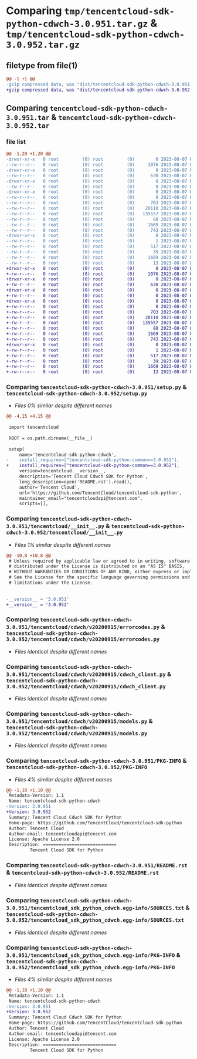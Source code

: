 # Comparing `tmp/tencentcloud-sdk-python-cdwch-3.0.951.tar.gz` & `tmp/tencentcloud-sdk-python-cdwch-3.0.952.tar.gz`

## filetype from file(1)

```diff
@@ -1 +1 @@
-gzip compressed data, was "dist/tencentcloud-sdk-python-cdwch-3.0.951.tar", last modified: Mon Aug  7 00:21:51 2023, max compression
+gzip compressed data, was "dist/tencentcloud-sdk-python-cdwch-3.0.952.tar", last modified: Mon Aug  7 08:48:38 2023, max compression
```

## Comparing `tencentcloud-sdk-python-cdwch-3.0.951.tar` & `tencentcloud-sdk-python-cdwch-3.0.952.tar`

### file list

```diff
@@ -1,20 +1,20 @@
-drwxr-xr-x   0 root         (0) root         (0)        0 2023-08-07 00:21:51.000000 tencentcloud-sdk-python-cdwch-3.0.951/
--rw-r--r--   0 root         (0) root         (0)     1076 2023-08-07 00:21:51.000000 tencentcloud-sdk-python-cdwch-3.0.951/setup.py
-drwxr-xr-x   0 root         (0) root         (0)        0 2023-08-07 00:21:51.000000 tencentcloud-sdk-python-cdwch-3.0.951/tencentcloud/
--rw-r--r--   0 root         (0) root         (0)      630 2023-08-07 00:21:51.000000 tencentcloud-sdk-python-cdwch-3.0.951/tencentcloud/__init__.py
-drwxr-xr-x   0 root         (0) root         (0)        0 2023-08-07 00:21:51.000000 tencentcloud-sdk-python-cdwch-3.0.951/tencentcloud/cdwch/
--rw-r--r--   0 root         (0) root         (0)        0 2023-08-07 00:21:51.000000 tencentcloud-sdk-python-cdwch-3.0.951/tencentcloud/cdwch/__init__.py
-drwxr-xr-x   0 root         (0) root         (0)        0 2023-08-07 00:21:51.000000 tencentcloud-sdk-python-cdwch-3.0.951/tencentcloud/cdwch/v20200915/
--rw-r--r--   0 root         (0) root         (0)        0 2023-08-07 00:21:51.000000 tencentcloud-sdk-python-cdwch-3.0.951/tencentcloud/cdwch/v20200915/__init__.py
--rw-r--r--   0 root         (0) root         (0)      703 2023-08-07 00:21:51.000000 tencentcloud-sdk-python-cdwch-3.0.951/tencentcloud/cdwch/v20200915/errorcodes.py
--rw-r--r--   0 root         (0) root         (0)    20110 2023-08-07 00:21:51.000000 tencentcloud-sdk-python-cdwch-3.0.951/tencentcloud/cdwch/v20200915/cdwch_client.py
--rw-r--r--   0 root         (0) root         (0)   135557 2023-08-07 00:21:51.000000 tencentcloud-sdk-python-cdwch-3.0.951/tencentcloud/cdwch/v20200915/models.py
--rw-r--r--   0 root         (0) root         (0)       88 2023-08-07 00:21:51.000000 tencentcloud-sdk-python-cdwch-3.0.951/setup.cfg
--rw-r--r--   0 root         (0) root         (0)     1669 2023-08-07 00:21:51.000000 tencentcloud-sdk-python-cdwch-3.0.951/PKG-INFO
--rw-r--r--   0 root         (0) root         (0)      743 2023-08-07 00:21:51.000000 tencentcloud-sdk-python-cdwch-3.0.951/README.rst
-drwxr-xr-x   0 root         (0) root         (0)        0 2023-08-07 00:21:51.000000 tencentcloud-sdk-python-cdwch-3.0.951/tencentcloud_sdk_python_cdwch.egg-info/
--rw-r--r--   0 root         (0) root         (0)        1 2023-08-07 00:21:51.000000 tencentcloud-sdk-python-cdwch-3.0.951/tencentcloud_sdk_python_cdwch.egg-info/dependency_links.txt
--rw-r--r--   0 root         (0) root         (0)      517 2023-08-07 00:21:51.000000 tencentcloud-sdk-python-cdwch-3.0.951/tencentcloud_sdk_python_cdwch.egg-info/SOURCES.txt
--rw-r--r--   0 root         (0) root         (0)       39 2023-08-07 00:21:51.000000 tencentcloud-sdk-python-cdwch-3.0.951/tencentcloud_sdk_python_cdwch.egg-info/requires.txt
--rw-r--r--   0 root         (0) root         (0)     1669 2023-08-07 00:21:51.000000 tencentcloud-sdk-python-cdwch-3.0.951/tencentcloud_sdk_python_cdwch.egg-info/PKG-INFO
--rw-r--r--   0 root         (0) root         (0)       13 2023-08-07 00:21:51.000000 tencentcloud-sdk-python-cdwch-3.0.951/tencentcloud_sdk_python_cdwch.egg-info/top_level.txt
+drwxr-xr-x   0 root         (0) root         (0)        0 2023-08-07 08:48:38.000000 tencentcloud-sdk-python-cdwch-3.0.952/
+-rw-r--r--   0 root         (0) root         (0)     1076 2023-08-07 08:48:38.000000 tencentcloud-sdk-python-cdwch-3.0.952/setup.py
+drwxr-xr-x   0 root         (0) root         (0)        0 2023-08-07 08:48:38.000000 tencentcloud-sdk-python-cdwch-3.0.952/tencentcloud/
+-rw-r--r--   0 root         (0) root         (0)      630 2023-08-07 08:48:38.000000 tencentcloud-sdk-python-cdwch-3.0.952/tencentcloud/__init__.py
+drwxr-xr-x   0 root         (0) root         (0)        0 2023-08-07 08:48:38.000000 tencentcloud-sdk-python-cdwch-3.0.952/tencentcloud/cdwch/
+-rw-r--r--   0 root         (0) root         (0)        0 2023-08-07 08:48:38.000000 tencentcloud-sdk-python-cdwch-3.0.952/tencentcloud/cdwch/__init__.py
+drwxr-xr-x   0 root         (0) root         (0)        0 2023-08-07 08:48:38.000000 tencentcloud-sdk-python-cdwch-3.0.952/tencentcloud/cdwch/v20200915/
+-rw-r--r--   0 root         (0) root         (0)        0 2023-08-07 08:48:38.000000 tencentcloud-sdk-python-cdwch-3.0.952/tencentcloud/cdwch/v20200915/__init__.py
+-rw-r--r--   0 root         (0) root         (0)      703 2023-08-07 08:48:38.000000 tencentcloud-sdk-python-cdwch-3.0.952/tencentcloud/cdwch/v20200915/errorcodes.py
+-rw-r--r--   0 root         (0) root         (0)    20110 2023-08-07 08:48:38.000000 tencentcloud-sdk-python-cdwch-3.0.952/tencentcloud/cdwch/v20200915/cdwch_client.py
+-rw-r--r--   0 root         (0) root         (0)   135557 2023-08-07 08:48:38.000000 tencentcloud-sdk-python-cdwch-3.0.952/tencentcloud/cdwch/v20200915/models.py
+-rw-r--r--   0 root         (0) root         (0)       88 2023-08-07 08:48:38.000000 tencentcloud-sdk-python-cdwch-3.0.952/setup.cfg
+-rw-r--r--   0 root         (0) root         (0)     1669 2023-08-07 08:48:38.000000 tencentcloud-sdk-python-cdwch-3.0.952/PKG-INFO
+-rw-r--r--   0 root         (0) root         (0)      743 2023-08-07 08:48:38.000000 tencentcloud-sdk-python-cdwch-3.0.952/README.rst
+drwxr-xr-x   0 root         (0) root         (0)        0 2023-08-07 08:48:38.000000 tencentcloud-sdk-python-cdwch-3.0.952/tencentcloud_sdk_python_cdwch.egg-info/
+-rw-r--r--   0 root         (0) root         (0)        1 2023-08-07 08:48:38.000000 tencentcloud-sdk-python-cdwch-3.0.952/tencentcloud_sdk_python_cdwch.egg-info/dependency_links.txt
+-rw-r--r--   0 root         (0) root         (0)      517 2023-08-07 08:48:38.000000 tencentcloud-sdk-python-cdwch-3.0.952/tencentcloud_sdk_python_cdwch.egg-info/SOURCES.txt
+-rw-r--r--   0 root         (0) root         (0)       39 2023-08-07 08:48:38.000000 tencentcloud-sdk-python-cdwch-3.0.952/tencentcloud_sdk_python_cdwch.egg-info/requires.txt
+-rw-r--r--   0 root         (0) root         (0)     1669 2023-08-07 08:48:38.000000 tencentcloud-sdk-python-cdwch-3.0.952/tencentcloud_sdk_python_cdwch.egg-info/PKG-INFO
+-rw-r--r--   0 root         (0) root         (0)       13 2023-08-07 08:48:38.000000 tencentcloud-sdk-python-cdwch-3.0.952/tencentcloud_sdk_python_cdwch.egg-info/top_level.txt
```

### Comparing `tencentcloud-sdk-python-cdwch-3.0.951/setup.py` & `tencentcloud-sdk-python-cdwch-3.0.952/setup.py`

 * *Files 0% similar despite different names*

```diff
@@ -4,15 +4,15 @@
 
 import tencentcloud
 
 ROOT = os.path.dirname(__file__)
 
 setup(
     name='tencentcloud-sdk-python-cdwch',
-    install_requires=["tencentcloud-sdk-python-common==3.0.951"],
+    install_requires=["tencentcloud-sdk-python-common==3.0.952"],
     version=tencentcloud.__version__,
     description='Tencent Cloud Cdwch SDK for Python',
     long_description=open('README.rst').read(),
     author='Tencent Cloud',
     url='https://github.com/TencentCloud/tencentcloud-sdk-python',
     maintainer_email="tencentcloudapi@tencent.com",
     scripts=[],
```

### Comparing `tencentcloud-sdk-python-cdwch-3.0.951/tencentcloud/__init__.py` & `tencentcloud-sdk-python-cdwch-3.0.952/tencentcloud/__init__.py`

 * *Files 1% similar despite different names*

```diff
@@ -10,8 +10,8 @@
 # Unless required by applicable law or agreed to in writing, software
 # distributed under the License is distributed on an "AS IS" BASIS,
 # WITHOUT WARRANTIES OR CONDITIONS OF ANY KIND, either express or implied.
 # See the License for the specific language governing permissions and
 # limitations under the License.
 
 
-__version__ = '3.0.951'
+__version__ = '3.0.952'
```

### Comparing `tencentcloud-sdk-python-cdwch-3.0.951/tencentcloud/cdwch/v20200915/errorcodes.py` & `tencentcloud-sdk-python-cdwch-3.0.952/tencentcloud/cdwch/v20200915/errorcodes.py`

 * *Files identical despite different names*

### Comparing `tencentcloud-sdk-python-cdwch-3.0.951/tencentcloud/cdwch/v20200915/cdwch_client.py` & `tencentcloud-sdk-python-cdwch-3.0.952/tencentcloud/cdwch/v20200915/cdwch_client.py`

 * *Files identical despite different names*

### Comparing `tencentcloud-sdk-python-cdwch-3.0.951/tencentcloud/cdwch/v20200915/models.py` & `tencentcloud-sdk-python-cdwch-3.0.952/tencentcloud/cdwch/v20200915/models.py`

 * *Files identical despite different names*

### Comparing `tencentcloud-sdk-python-cdwch-3.0.951/PKG-INFO` & `tencentcloud-sdk-python-cdwch-3.0.952/PKG-INFO`

 * *Files 4% similar despite different names*

```diff
@@ -1,10 +1,10 @@
 Metadata-Version: 1.1
 Name: tencentcloud-sdk-python-cdwch
-Version: 3.0.951
+Version: 3.0.952
 Summary: Tencent Cloud Cdwch SDK for Python
 Home-page: https://github.com/TencentCloud/tencentcloud-sdk-python
 Author: Tencent Cloud
 Author-email: tencentcloudapi@tencent.com
 License: Apache License 2.0
 Description: ============================
         Tencent Cloud SDK for Python
```

### Comparing `tencentcloud-sdk-python-cdwch-3.0.951/README.rst` & `tencentcloud-sdk-python-cdwch-3.0.952/README.rst`

 * *Files identical despite different names*

### Comparing `tencentcloud-sdk-python-cdwch-3.0.951/tencentcloud_sdk_python_cdwch.egg-info/SOURCES.txt` & `tencentcloud-sdk-python-cdwch-3.0.952/tencentcloud_sdk_python_cdwch.egg-info/SOURCES.txt`

 * *Files identical despite different names*

### Comparing `tencentcloud-sdk-python-cdwch-3.0.951/tencentcloud_sdk_python_cdwch.egg-info/PKG-INFO` & `tencentcloud-sdk-python-cdwch-3.0.952/tencentcloud_sdk_python_cdwch.egg-info/PKG-INFO`

 * *Files 4% similar despite different names*

```diff
@@ -1,10 +1,10 @@
 Metadata-Version: 1.1
 Name: tencentcloud-sdk-python-cdwch
-Version: 3.0.951
+Version: 3.0.952
 Summary: Tencent Cloud Cdwch SDK for Python
 Home-page: https://github.com/TencentCloud/tencentcloud-sdk-python
 Author: Tencent Cloud
 Author-email: tencentcloudapi@tencent.com
 License: Apache License 2.0
 Description: ============================
         Tencent Cloud SDK for Python
```

